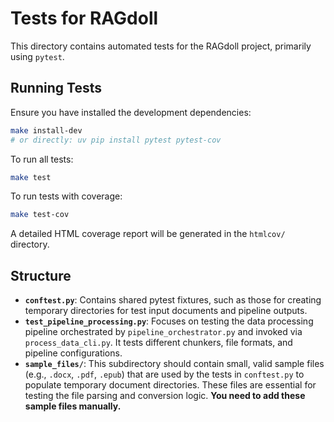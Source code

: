 # Tests for RAGdoll

This directory contains automated tests for the RAGdoll project, primarily using `pytest`.

## Running Tests

Ensure you have installed the development dependencies:
```bash
make install-dev 
# or directly: uv pip install pytest pytest-cov
```

To run all tests:

```bash
make test
```

To run tests with coverage:

```bash
make test-cov
```

A detailed HTML coverage report will be generated in the `htmlcov/` directory.

## Structure

* **`conftest.py`**: Contains shared pytest fixtures, such as those for creating temporary directories for test input documents and pipeline outputs.
* **`test_pipeline_processing.py`**: Focuses on testing the data processing pipeline orchestrated by `pipeline_orchestrator.py` and invoked via `process_data_cli.py`. It tests different chunkers, file formats, and pipeline configurations.
* **`sample_files/`**: This subdirectory should contain small, valid sample files (e.g., `.docx`, `.pdf`, `.epub`) that are used by the tests in `conftest.py` to populate temporary document directories. These files are essential for testing the file parsing and conversion logic. **You need to add these sample files manually.**